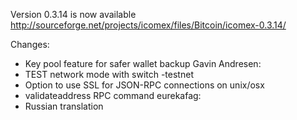 Version 0.3.14 is now available
http://sourceforge.net/projects/icomex/files/Bitcoin/icomex-0.3.14/

Changes:
* Key pool feature for safer wallet backup
Gavin Andresen:
* TEST network mode with switch -testnet
* Option to use SSL for JSON-RPC connections on unix/osx
* validateaddress RPC command
eurekafag:
* Russian translation
